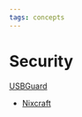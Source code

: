 ```yaml
---
tags: concepts
---
```

# Security
[USBGuard](https://github.com/USBGuard/usbguard/)
- [Nixcraft](https://www.cyberciti.biz/security/how-to-protect-linux-against-rogue-usb-devices-using-usbguard/#more-1985)